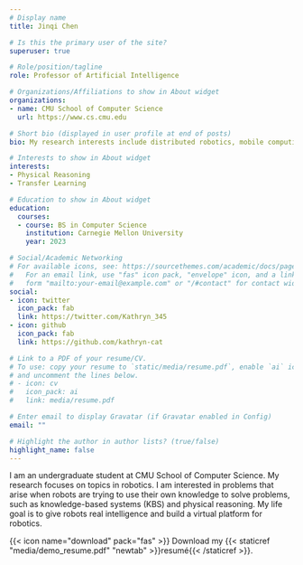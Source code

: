 ```yaml
---
# Display name
title: Jinqi Chen

# Is this the primary user of the site?
superuser: true

# Role/position/tagline
role: Professor of Artificial Intelligence

# Organizations/Affiliations to show in About widget
organizations:
- name: CMU School of Computer Science
  url: https://www.cs.cmu.edu

# Short bio (displayed in user profile at end of posts)
bio: My research interests include distributed robotics, mobile computing and programmable matter.

# Interests to show in About widget
interests:
- Physical Reasoning 
- Transfer Learning

# Education to show in About widget
education:
  courses:
  - course: BS in Computer Science
    institution: Carnegie Mellon University
    year: 2023

# Social/Academic Networking
# For available icons, see: https://sourcethemes.com/academic/docs/page-builder/#icons
#   For an email link, use "fas" icon pack, "envelope" icon, and a link in the
#   form "mailto:your-email@example.com" or "/#contact" for contact widget.
social:
- icon: twitter
  icon_pack: fab
  link: https://twitter.com/Kathryn_345
- icon: github
  icon_pack: fab
  link: https://github.com/kathryn-cat

# Link to a PDF of your resume/CV.
# To use: copy your resume to `static/media/resume.pdf`, enable `ai` icons in `params.toml`, 
# and uncomment the lines below.
# - icon: cv
#   icon_pack: ai
#   link: media/resume.pdf

# Enter email to display Gravatar (if Gravatar enabled in Config)
email: ""

# Highlight the author in author lists? (true/false)
highlight_name: false
---
```


I am an undergraduate student at CMU School of Computer Science. My research focuses on topics in robotics. I am interested in problems that arise when robots are trying to use their own knowledge to solve problems, such as knowledge-based systems (KBS) and physical reasoning. My life goal is to give robots real intelligence and build a virtual platform for robotics. 

{{< icon name="download" pack="fas" >}} Download my {{< staticref "media/demo_resume.pdf" "newtab" >}}resumé{{< /staticref >}}.
